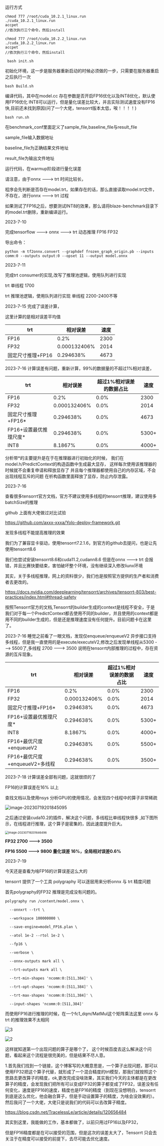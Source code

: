 运行方式

```
chmod 777 /root/cuda_10.2.1_linux.run
./cuda_10.2.1_linux.run
accpet
//依次执行三个命令，然后install
```

```
chmod 777 /root/cuda_10.2.2_linux.run
./cuda_10.2.2_linux.run
accpet
//依次执行三个命令，然后install
```



```
 bash init.sh 
```

初始化环境，这一步是服务器重新启动的时候必须做的一步，只需要在服务器重启之后执行一次 

```
bash Build.sh
```

编译代码，其中在model.cc 存在参数是否开启FP16优化以及INT8优化，默认使用FP16优化 INT8可以运行，但是量化误差比较大，并且实际测试速度没有FP16快,目前还未找到原因(问了一个大佬，tensorrt版本太低，唉！！！！)

```
bash run.sh 
```
在benchmark_conf里面定义了sample_file,baseline_file与result_file

sample_file输入数据地址

baseline_file为正确结果文件地址

result_file为输出文件地址

运行代码，在warmup阶段进行量化误差 

请注意，由于onnx ---> trt 时间比较长， 

程序会先判断是否存在model.trt，如果存在的话，那么直接读取model.trt文件，不存在，进行onnx ---> trt 过程 

如果测试了FP16之后，想要测试INT8的效果，那么请将blaze-benchmark目录下的model.trt删除，重新编译运行。



2023-7-10 

完成tensorflow ---> onnx ---> trt 动态推理 FP16 FP32 

导出命令： 

```
python -m tf2onnx.convert --graphdef frozen_graph_origin.pb --inputs comm:0 --outputs output:0 --opset 11 --output model.onnx
```

 2023-7-11 

完成trt consumer的实现,改写了推理池逻辑，使用队列进行实现

 trt 单线程 1700

 trt 推理池逻辑，使用队列进行实现 单线程 2200-2400不等 

2023-7-15 完成了误差计算，

这里计算的是相对误差平均值

| trt               | 相对误差     | 速度 |
| ----------------- | ------------ | ---- |
| FP16              | 0.2%         | 2300 |
| FP32              | 0.000132406% | 2014 |
| 固定尺寸推理+FP16 | 0.294638%    | 4673 |

 2023-7-16 计算误差有问题，重新计算，99%的数据量的不超过1%相对误差，

| trt                    | 相对误差     | 超过1%相对误差的数据占比 | 速度  |
| ---------------------- | ------------ | ------------------------ | ----- |
| FP16                   | 0.2%         | 0.0%                     | 2300  |
| FP32                   | 0.000132406% | 0.0%                     | 2014  |
| 固定尺寸推理+FP16*     | 0.294638%    | 0.0%                     | 4673  |
| FP16+设置最优推理尺度* | 0.294638%    | 0.0%                     | 5300+ |
| INT8                   | 8.1867%      | 0.0%                     | 4000+ |

   分析带\*的主要提升是在于在推理器进行初始化的时候， 我们在model.h/PredictContext的构造函数中生成最大显存， 这样每次使用该推理器的时候就不会重复申请和释放显存了 并且每个推理器都使用自己的内存区域，不会出现线程互斥的问题 在析构函数里面释放了显存，防止内存泄露。 

2023-7-16 

查看很多tensorrt官方文档，官方不建议使用多线程的tensorrt推理，建议使用多 batchSize的推理 

github 上面有大佬做过对比试验 

https://github.com/axxx-xxxa/Yolo-deploy-framework.git 

发现多线程不能提高推理的效果 

我们为了兼容显卡驱动，使用tensorrt7.2.1.6，到官方的github去提问，也是让先使用tensorrt8.6 

我们也尝试安装tensorrt8.6和cuda11.2,cudann8.6 但是在onnx ---> trt 会报错，并且比赛快要结束，害怕破坏整个环境，没有继续深入修改liunx环境 

其实，关于多线程推理，网上的资料很少，我们也是按照官方提供的生产者和消费者去更改的。

 https://docs.nvidia.com/deeplearning/tensorrt/archives/tensorrt-803/best-practices/index.html#thread-safety 

按照Tensorrt官方的文档,Tensorrt的builder生成的context是线程不安全，于是我们对于每一个PredictContext都去使用不同的builder，并且使用的context都是用不同的builder生成的，但是还是推理速度没有任何提升。目前问题卡在这里了。 

2023-7-16 睡觉之前看了一眼文档，发现仅enqueue/enqueueV2 异步接口支持多线程，但是我一直使用的是execute/executeV2,修改之后发现单线程从5300 ---> 5500了,多线程 2700 ---> 3500 说明在tensorrt内部推理的过程中，存在资源的互斥现象。

| trt                            | 相对误差     | 超过1%相对误差的数据占比 | 速度  |
| ------------------------------ | ------------ | ------------------------ | ----- |
| FP16                           | 0.2%         | 0.0%                     | 2300  |
| FP32                           | 0.000132406% | 0.0%                     | 2014  |
| 固定尺寸推理+FP16*             | 0.294638%    | 0.0%                     | 4673  |
| FP16+设置最优推理尺度*         | 0.294638%    | 0.0%                     | 5300+ |
| INT8                           | 8.1867%      | 0.0%                     | 4000+ |
| FP16+最优尺度+enqueueV2        | 0.294638%    | 0.0%                     | 5500+ |
| FP16+最优尺度+enqueueV2+多线程 | 0.294638%    | 0.0%                     | 3500+ |

2023-7-18 计算误差全部有问题，这就很烦的了

FP16的计算误差在16% 以上 

查找文档以及使用nsys 分析GPU的使用情况，会发现四个线程中的算子非常稀疏 

![image-20230719201845095](./image/0.png)

之后通过安装cuda10.2的插件，解决这个问题，多线程比单线程快很多 ,如下图所示，在线程进行推理，这个算子是密集的，因此速度提升巨大。

<img src="./image/1.png" alt="image-20230719201646496" style="zoom:67%;" />

**FP32 2700 ---> 3500**     

**FP16 5500 ---> 9800 量化误差 16%，全局相对误差0.6%**  

2023-7-19 

今天还是查看为啥FP16的计算误差这么大的 

tensorrt 提供了一个工具 polygraphy 可以逐层用来分析onnx 与 trt 精度问题

首先polygraphy的FP32 推理是完成没有问题的。 

```
polygraphy run /content/model.onnx \

  --onnxrt --trt \

  --workspace 100000000 \

  --save-engine=model_FP16.plan \

  --atol 1e-2 --rtol 1e-2 \

  --fp16 \

  --verbose \

  --onnx-outputs mark all \

  --trt-outputs mark all \

  --trt-min-shapes 'ncomm:0:[511,384]' \

  --trt-opt-shapes 'ncomm:0:[511,384]' \

  --trt-max-shapes 'ncomm:0:[511,384]' \

  --input-shapes 'ncomm:0:[511,384]'
```

而使用FP16进行推理的时候，在一个fc1_dqm/MatMul这个矩阵乘法这里 onnx 与 trt 的推理效果不太相同 

![3](./image/3.jpg)





![2](./image/2.jpg)

这样就知道第一个出现问题的算子是哪个了， 这个时候百度去这么解决这个问题，看起来这个流程是很完美的，但是结果不尽人意。

1.首先我们找到一个链接，这个博客写的大概意思是，一个算子出现问题，那可以使用FP32把这个算子代替，就形成了一个混合精度的trt模型，那我们就按照这个思路去更改算子的精度，ok,更改完成没啥效果，其实我们今天的主体都是在更改算子的精度，会发现我们把所有可以变成FP32的算子都变成了FP32，误差没有任何变化，速度是FP16的速度，精度也是FP16的精度（到现在没想明白，tensorrt到底是这么优化，他会融合算子，但是手动设置算子的精度，为啥会没效果的）。然后我问了一个大佬，大佬只是说我们的代码可以去改算子精度。

https://blog.csdn.net/TracelessLe/article/details/120656484

其实到这里，我能做的工作，基本都做了，以前只用过FP16以及FP32，

但是FP16精度都是在可以接受的范围，但是这次的误差太大了，Tensorrt 只会去关注于在精度可以接受的前提下，去尽可能去优化速度。
